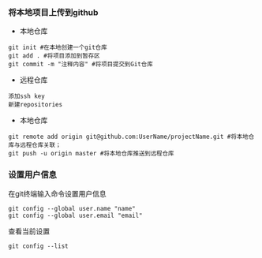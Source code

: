 ### 将本地项目上传到github
- 本地仓库
```
git init #在本地创建一个git仓库
git add . #将项目添加到暂存区
git commit -m "注释内容" #将项目提交到Git仓库
```
- 远程仓库
```
添加ssh key
新建repositories
```

- 本地仓库
```
git remote add origin git@github.com:UserName/projectName.git #将本地仓库与远程仓库关联；
git push -u origin master #将本地仓库推送到远程仓库
```

### 设置用户信息
在git终端输入命令设置用户信息
```
git config --global user.name "name"
git config --global user.email "email"
```
查看当前设置
```
git config --list
```



